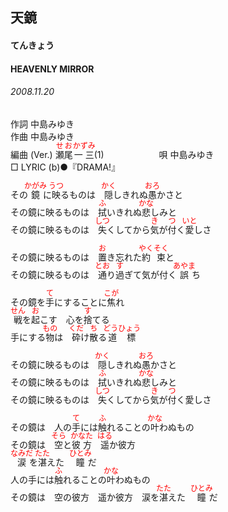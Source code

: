 <style type="text/css">
	ruby{
	    ruby-position: over;
	}
	ruby > rt{font-size: 12px;color:red;}
	p{font:16px;font-size: '楷体'}
</style>
## 天鏡
#### てんきょう
#### HEAVENLY MIRROR
###### 2008.11.20


作詞     中島みゆき　　　　　   
作曲      中島みゆき  　　　   
編曲 (Ver.) <ruby><rb>瀬尾</rb><rp>(</rp><rt>せお</rt><rp>)</rp></ruby><ruby><rb>一三</rb><rp>(</rp><rt>かずみ</rt><rp>)</rp></ruby>(1)　　　　　　
唄  中島みゆき         
□ LYRIC (b)●『DRAMA!』   
   
その<ruby><rb>鏡</rb><rp>(</rp><rt>かがみ</rt><rp>)</rp></ruby>に<ruby><rb>映</rb><rp>(</rp><rt>うつ</rt><rp>)</rp></ruby>るものは　<ruby><rb>隠</rb><rp>(</rp><rt>かく</rt><rp>)</rp></ruby>しきれぬ<ruby><rb>愚</rb><rp>(</rp><rt>おろ</rt><rp>)</rp></ruby>かさと   
その鏡に映るものは　<ruby><rb>拭</rb><rp>(</rp><rt>ふ</rt><rp>)</rp></ruby>いきれぬ<ruby><rb>悲</rb><rp>(</rp><rt>かな</rt><rp>)</rp></ruby>しみと   
その鏡に映るものは　<ruby><rb>失</rb><rp>(</rp><rt>しつ</rt><rp>)</rp></ruby>くしてから<ruby><rb>気</rb><rp>(</rp><rt>き</rt><rp>)</rp></ruby>が<ruby><rb>付</rb><rp>(</rp><rt>つ</rt><rp>)</rp></ruby>く<ruby><rb>愛</rb><rp>(</rp><rt>いと</rt><rp>)</rp></ruby>しさ   
   
その鏡に映るものは　<ruby><rb>置</rb><rp>(</rp><rt>お</rt><rp>)</rp></ruby>き忘れた<ruby><rb>約束</rb><rp>(</rp><rt>やくそく</rt><rp>)</rp></ruby>と   
その鏡に映るものは　<ruby><rb>通</rb><rp>(</rp><rt>とお</rt><rp>)</rp></ruby>り<ruby><rb>過</rb><rp>(</rp><rt>す</rt><rp>)</rp></ruby>ぎて気が付く<ruby><rb>誤</rb><rp>(</rp><rt>あやま</rt><rp>)</rp></ruby>ち   
   
その鏡を<ruby><rb>手</rb><rp>(</rp><rt>て</rt><rp>)</rp></ruby>にすることに<ruby><rb>焦</rb><rp>(</rp><rt>こが</rt><rp>)</rp></ruby>れ   
<ruby><rb>戦</rb><rp>(</rp><rt>せん</rt><rp>)</rp></ruby>を<ruby><rb>起</rb><rp>(</rp><rt>お</rt><rp>)</rp></ruby>こす　心を<ruby><rb>捨</rb><rp>(</rp><rt>す</rt><rp>)</rp></ruby>てる   
手にする<ruby><rb>物</rb><rp>(</rp><rt>もの</rt><rp>)</rp></ruby>は　<ruby><rb>砕</rb><rp>(</rp><rt>くだ</rt><rp>)</rp></ruby>け<ruby><rb>散</rb><rp>(</rp><rt>ち</rt><rp>)</rp></ruby>る<ruby><rb>道標</rb><rp>(</rp><rt>どうひょう</rt><rp>)</rp></ruby>   
   
その鏡に映るものは　<ruby><rb>隠</rb><rp>(</rp><rt>かく</rt><rp>)</rp></ruby>しきれぬ<ruby><rb>愚</rb><rp>(</rp><rt>おろ</rt><rp>)</rp></ruby>かさと   
その鏡に映るものは　<ruby><rb>拭</rb><rp>(</rp><rt>ふ</rt><rp>)</rp></ruby>いきれぬ<ruby><rb>悲</rb><rp>(</rp><rt>かな</rt><rp>)</rp></ruby>しみと   
その鏡に映るものは　<ruby><rb>失</rb><rp>(</rp><rt>しつ</rt><rp>)</rp></ruby>くしてから<ruby><rb>気</rb><rp>(</rp><rt>き</rt><rp>)</rp></ruby>が<ruby><rb>付</rb><rp>(</rp><rt>つ</rt><rp>)</rp></ruby>く愛しさ   
   
その鏡は　人の<ruby><rb>手</rb><rp>(</rp><rt>て</rt><rp>)</rp></ruby>には<ruby><rb>触</rb><rp>(</rp><rt>ふ</rt><rp>)</rp></ruby>れることの<ruby><rb>叶</rb><rp>(</rp><rt>かな</rt><rp>)</rp></ruby>わぬもの   
その鏡は　<ruby><rb>空</rb><rp>(</rp><rt>そら</rt><rp>)</rp></ruby>と<ruby><rb>彼方</rb><rp>(</rp><rt>かなた</rt><rp>)</rp></ruby>　<ruby><rb>遥</rb><rp>(</rp><rt>はる</rt><rp>)</rp></ruby>か彼方   
<ruby><rb>涙</rb><rp>(</rp><rt>なみだ</rt><rp>)</rp></ruby>を<ruby><rb>湛</rb><rp>(</rp><rt>たた</rt><rp>)</rp></ruby>えた　<ruby><rb>瞳</rb><rp>(</rp><rt>ひとみ</rt><rp>)</rp></ruby>だ   
人の手には<ruby><rb>触</rb><rp>(</rp><rt>ふ</rt><rp>)</rp></ruby>れることの<ruby><rb>叶</rb><rp>(</rp><rt>かな</rt><rp>)</rp></ruby>わぬもの   
その鏡は　空の彼方　遥か彼方　涙を<ruby><rb>湛</rb><rp>(</rp><rt>たた</rt><rp>)</rp></ruby>えた　<ruby><rb>瞳</rb><rp>(</rp><rt>ひとみ</rt><rp>)</rp></ruby>だ   